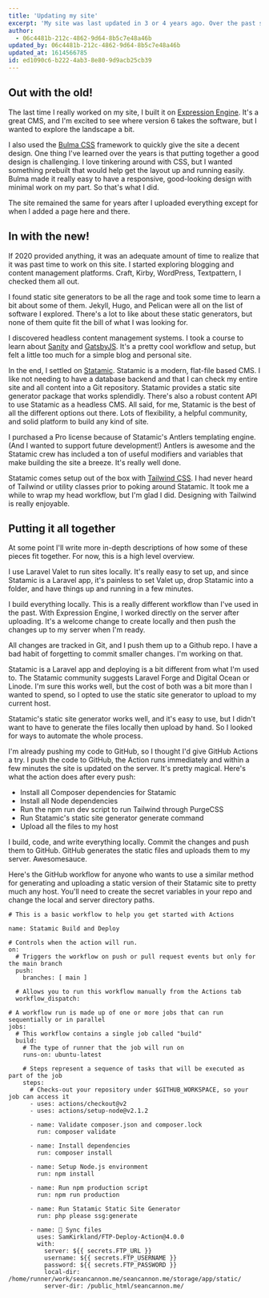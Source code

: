 ```yaml
---
title: 'Updating my site'
excerpt: 'My site was last updated in 3 or 4 years ago. Over the past summer I decided it was time for change. It took a few months to figure out what I wanted to do, but it''s finally (mostly) complete. Here''s a quick description of how I built this latest version.'
author:
  - 06c4481b-212c-4862-9d64-8b5c7e48a46b
updated_by: 06c4481b-212c-4862-9d64-8b5c7e48a46b
updated_at: 1614566785
id: ed1090c6-b222-4ab3-8e80-9d9acb25cb39
---
```

## Out with the old!
The last time I really worked on my site, I built it on [Expression Engine](http://expressionengine.com). It's a great CMS, and I'm excited to see where version 6 takes the software, but I wanted to explore the landscape a bit.

I also used the [Bulma CSS](https://bulma.io/) framework to quickly give the site a decent design. One thing I've learned over the years is that putting together a good design is challenging. I love tinkering around with CSS, but I wanted something prebuilt that would help get the layout up and running easily. Bulma made it really easy to have a responsive, good-looking design with minimal work on my part. So that's what I did.

The site remained the same for years after I uploaded everything except for when I added a page here and there.

## In with the new!
If 2020 provided anything, it was an adequate amount of time to realize that it was past time to work on this site. I started exploring blogging and content management platforms. Craft, Kirby, WordPress, Textpattern, I checked them all out.

I found static site generators to be all the rage and took some time to learn a bit about some of them. Jekyll, Hugo, and Pelican were all on the list of software I explored. There's a lot to like about these static generators, but none of them quite fit the bill of what I was looking for.

I discovered headless content management systems. I took a course to learn about [Sanity](https://www.sanity.io/) and [GatsbyJS](https://www.gatsbyjs.com/). It's a pretty cool workflow and setup, but felt a little too much for a simple blog and personal site.

In the end, I settled on [Statamic](https://statamic.com/). Statamic is a modern, flat-file based CMS. I like not needing to have a database backend and that I can check my entire site and all content into a Git repository. Statamic provides a static site generator package that works splendidly. There's also a robust content API to use Statamic as a headless CMS. All said, for me, Statamic is the best of all the different options out there. Lots of flexibility, a helpful community, and solid platform to build any kind of site.

I purchased a Pro license because of Statamic's Antlers templating engine. (And I wanted to support future development!) Antlers is awesome and the Statamic crew has included a ton of useful modifiers and variables that make building the site a breeze. It's really well done.

Statamic comes setup out of the box with [Tailwind CSS](https://tailwindcss.com/). I had never heard of Tailwind or utility classes prior to poking around Statamic. It took me a while to wrap my head workflow, but I'm glad I did. Designing with Tailwind is really enjoyable.

## Putting it all together
At some point I'll write more in-depth descriptions of how some of these pieces fit together. For now, this is a high level overview.

I use Laravel Valet to run sites locally. It's really easy to set up, and since Statamic is a Laravel app, it's painless to set Valet up, drop Statamic into a folder, and have things up and running in a few minutes.

I build everything locally. This is a really different workflow than I've used in the past. With Expression Engine, I worked directly on the server after uploading. It's a welcome change to create locally and then push the changes up to my server when I'm ready.

All changes are tracked in Git, and I push them up to a Github repo. I have a bad habit of forgetting to commit smaller changes. I'm working on that.

Statamic is a Laravel app and deploying is a bit different from what I'm used to. The Statamic community suggests Laravel Forge and Digital Ocean or Linode. I'm sure this works well, but the cost of both was a bit more than I wanted to spend, so I opted to use the static site generator to upload to my current host.

Statamic's static site generator works well, and it's easy to use, but I didn't want to have to generate the files locally then upload by hand. So I looked for ways to automate the whole process.

I'm already pushing my code to GitHub, so I thought I'd give GitHub Actions a try. I push the code to GitHub, the Action runs immediately and within a few minutes the site is updated on the server. It's pretty magical. Here's what the action does after every push:

- Install all Composer dependencies for Statamic
- Install all Node dependencies
- Run the npm run dev script to run Tailwind through PurgeCSS
- Run Statamic's static site generator generate command
- Upload all the files to my host

I build, code, and write everything locally. Commit the changes and push them to GitHub. GitHub generates the static files and uploads them to my server. Awesomesauce.

Here's the GitHub workflow for anyone who wants to use a similar method for generating and uploading a static version of their Statamic site to pretty much any host. You'll need to create the secret variables in your repo and change the local and server directory paths.

```
# This is a basic workflow to help you get started with Actions

name: Statamic Build and Deploy

# Controls when the action will run.
on:
  # Triggers the workflow on push or pull request events but only for the main branch
  push:
    branches: [ main ]

  # Allows you to run this workflow manually from the Actions tab
  workflow_dispatch:

# A workflow run is made up of one or more jobs that can run sequentially or in parallel
jobs:
  # This workflow contains a single job called "build"
  build:
    # The type of runner that the job will run on
    runs-on: ubuntu-latest

    # Steps represent a sequence of tasks that will be executed as part of the job
    steps:
      # Checks-out your repository under $GITHUB_WORKSPACE, so your job can access it
      - uses: actions/checkout@v2
      - uses: actions/setup-node@v2.1.2

      - name: Validate composer.json and composer.lock
        run: composer validate

      - name: Install dependencies
        run: composer install

      - name: Setup Node.js environment
        run: npm install

      - name: Run npm production script
        run: npm run production

      - name: Run Statamic Static Site Generator
        run: php please ssg:generate

      - name: 📂 Sync files
        uses: SamKirkland/FTP-Deploy-Action@4.0.0
        with:
          server: ${{ secrets.FTP_URL }}
          username: ${{ secrets.FTP_USERNAME }}
          password: ${{ secrets.FTP_PASSWORD }}
          local-dir: /home/runner/work/seancannon.me/seancannon.me/storage/app/static/
          server-dir: /public_html/seancannon.me/
```